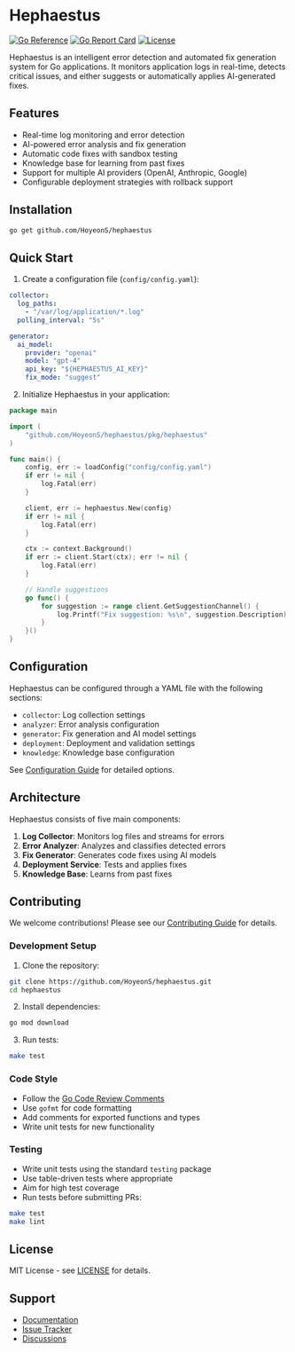 # Hephaestus

[![Go Reference](https://pkg.go.dev/badge/github.com/HoyeonS/hephaestus.svg)](https://pkg.go.dev/github.com/HoyeonS/hephaestus)
[![Go Report Card](https://goreportcard.com/badge/github.com/HoyeonS/hephaestus)](https://goreportcard.com/report/github.com/HoyeonS/hephaestus)
[![License](https://img.shields.io/badge/license-MIT-blue.svg)](LICENSE)

Hephaestus is an intelligent error detection and automated fix generation system for Go applications. It monitors application logs in real-time, detects critical issues, and either suggests or automatically applies AI-generated fixes.

## Features

- Real-time log monitoring and error detection
- AI-powered error analysis and fix generation
- Automatic code fixes with sandbox testing
- Knowledge base for learning from past fixes
- Support for multiple AI providers (OpenAI, Anthropic, Google)
- Configurable deployment strategies with rollback support

## Installation

```bash
go get github.com/HoyeonS/hephaestus
```

## Quick Start

1. Create a configuration file (`config/config.yaml`):

```yaml
collector:
  log_paths:
    - "/var/log/application/*.log"
  polling_interval: "5s"

generator:
  ai_model:
    provider: "openai"
    model: "gpt-4"
    api_key: "${HEPHAESTUS_AI_KEY}"
    fix_mode: "suggest"
```

2. Initialize Hephaestus in your application:

```go
package main

import (
    "github.com/HoyeonS/hephaestus/pkg/hephaestus"
)

func main() {
    config, err := loadConfig("config/config.yaml")
    if err != nil {
        log.Fatal(err)
    }

    client, err := hephaestus.New(config)
    if err != nil {
        log.Fatal(err)
    }

    ctx := context.Background()
    if err := client.Start(ctx); err != nil {
        log.Fatal(err)
    }

    // Handle suggestions
    go func() {
        for suggestion := range client.GetSuggestionChannel() {
            log.Printf("Fix suggestion: %s\n", suggestion.Description)
        }
    }()
}
```

## Configuration

Hephaestus can be configured through a YAML file with the following sections:

- `collector`: Log collection settings
- `analyzer`: Error analysis configuration
- `generator`: Fix generation and AI model settings
- `deployment`: Deployment and validation settings
- `knowledge`: Knowledge base configuration

See [Configuration Guide](docs/configuration.md) for detailed options.

## Architecture

Hephaestus consists of five main components:

1. **Log Collector**: Monitors log files and streams for errors
2. **Error Analyzer**: Analyzes and classifies detected errors
3. **Fix Generator**: Generates code fixes using AI models
4. **Deployment Service**: Tests and applies fixes
5. **Knowledge Base**: Learns from past fixes

## Contributing

We welcome contributions! Please see our [Contributing Guide](CONTRIBUTING.md) for details.

### Development Setup

1. Clone the repository:
```bash
git clone https://github.com/HoyeonS/hephaestus.git
cd hephaestus
```

2. Install dependencies:
```bash
go mod download
```

3. Run tests:
```bash
make test
```

### Code Style

- Follow the [Go Code Review Comments](https://github.com/golang/go/wiki/CodeReviewComments)
- Use `gofmt` for code formatting
- Add comments for exported functions and types
- Write unit tests for new functionality

### Testing

- Write unit tests using the standard `testing` package
- Use table-driven tests where appropriate
- Aim for high test coverage
- Run tests before submitting PRs:
```bash
make test
make lint
```

## License

MIT License - see [LICENSE](LICENSE) for details.

## Support

- [Documentation](docs/README.md)
- [Issue Tracker](https://github.com/HoyeonS/hephaestus/issues)
- [Discussions](https://github.com/HoyeonS/hephaestus/discussions)
